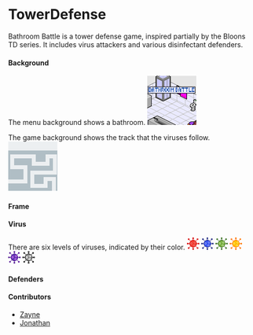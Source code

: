 # TowerDefense

Bathroom Battle is a tower defense game, inspired partially by the Bloons TD series. It includes virus attackers and various disinfectant defenders.  

#### Background
The menu background shows a bathroom.
![Image](https://github.com/Shulker125/TowerDefense/blob/master/Tower_Defense/src/imgs/homescreen.png?raw=true)

The game background shows the track that the viruses follow.
![Image](https://github.com/Shulker125/TowerDefense/blob/master/Tower_Defense/src/imgs/Background.png?raw=true)

#### Frame


#### Virus
There are six levels of viruses, indicated by their color. 
![Image](https://github.com/Shulker125/TowerDefense/blob/master/Tower_Defense/src/imgs/virus1.png?raw=true)
![Image](https://github.com/Shulker125/TowerDefense/blob/master/Tower_Defense/src/imgs/virus2.png?raw=true)
![Image](https://github.com/Shulker125/TowerDefense/blob/master/Tower_Defense/src/imgs/virus3.png?raw=true)
![Image](https://github.com/Shulker125/TowerDefense/blob/master/Tower_Defense/src/imgs/virus4.png?raw=true)
![Image](https://github.com/Shulker125/TowerDefense/blob/master/Tower_Defense/src/imgs/virus5.png?raw=true)
![Image](https://github.com/Shulker125/TowerDefense/blob/master/Tower_Defense/src/imgs/virus6.png?raw=true)

#### Defenders


#### Contributors
- [Zayne](https://github.com/Shulker125)
- [Jonathan](https://github.com/nwhee)
